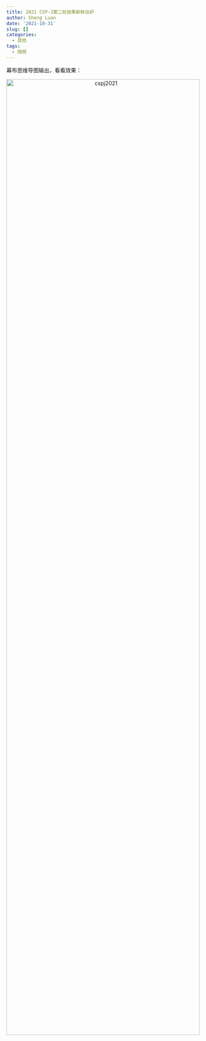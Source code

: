 ```yaml
---
title: 2021 CSP-J第二轮结果新鲜出炉
author: Sheng Luan
date: '2021-10-31'
slug: []
categories:
  - 其他
tags:
  - 随想
---
```


幕布思维导图输出，看看效果：

<div align="center">
<img src="/post/images/2021cspj.png" alt="cspj2021" height= "80%" width="100%">
</div>
